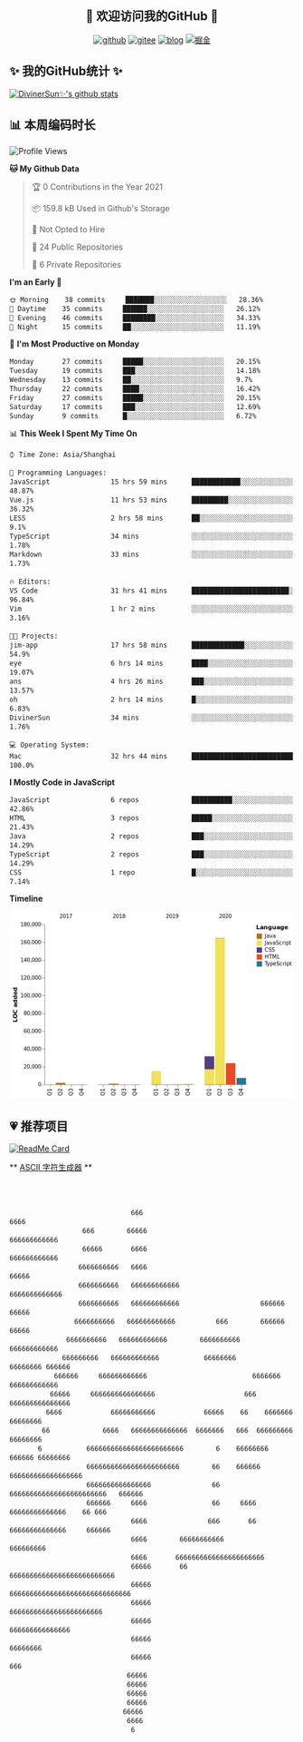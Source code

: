 <h2 align="center">👋 欢迎访问我的GitHub 👋</h2>
<p align="center">
  <a href="https://github.com/DivinerSun"><img src="https://www.diviner.site/images/pub/svgs/github.svg" alt="github"></a>
  <a href="https://gitee.com/DivinerSun"><img src="https://www.diviner.site/images/pub/svgs/gitee.svg" alt="gitee"></a>
  <a href="https://www.diviner.site/"><img src="https://www.diviner.site/images/pub/svgs/blog.svg" alt="blog"></a>
  <a href="https://juejin.cn/user/2963939080804093"><img src="https://www.diviner.site/images/pub/svgs/juejin.svg" alt="掘金"></a>
</p>

<h2>✨ 我的GitHub统计 ✨</h2>

[![DivinerSun✨'s github stats](https://github-readme-stats.vercel.app/api?username=DivinerSun&show_icons=true&theme=cobalt)](https://github.com/anuraghazra/github-readme-stats)

## 📊 本周编码时长

<!--START_SECTION:waka-->
![Profile Views](http://img.shields.io/badge/Profile%20Views-17-blue)

**🐱 My Github Data** 

> 🏆 0 Contributions in the Year 2021
 > 
> 📦 159.8 kB Used in Github's Storage 
 > 
> 🚫 Not Opted to Hire
 > 
> 📜 24 Public Repositories 
 > 
> 🔑 6 Private Repositories  

**I'm an Early 🐤** 

```text
🌞 Morning    38 commits     ███████░░░░░░░░░░░░░░░░░░   28.36% 
🌆 Daytime    35 commits     ██████░░░░░░░░░░░░░░░░░░░   26.12% 
🌃 Evening    46 commits     ████████░░░░░░░░░░░░░░░░░   34.33% 
🌙 Night      15 commits     ██░░░░░░░░░░░░░░░░░░░░░░░   11.19%

```
📅 **I'm Most Productive on Monday** 

```text
Monday       27 commits     █████░░░░░░░░░░░░░░░░░░░░   20.15% 
Tuesday      19 commits     ███░░░░░░░░░░░░░░░░░░░░░░   14.18% 
Wednesday    13 commits     ██░░░░░░░░░░░░░░░░░░░░░░░   9.7% 
Thursday     22 commits     ████░░░░░░░░░░░░░░░░░░░░░   16.42% 
Friday       27 commits     █████░░░░░░░░░░░░░░░░░░░░   20.15% 
Saturday     17 commits     ███░░░░░░░░░░░░░░░░░░░░░░   12.69% 
Sunday       9 commits      █░░░░░░░░░░░░░░░░░░░░░░░░   6.72%

```


📊 **This Week I Spent My Time On** 

```text
⌚︎ Time Zone: Asia/Shanghai

💬 Programming Languages: 
JavaScript               15 hrs 59 mins      ████████████░░░░░░░░░░░░░   48.87% 
Vue.js                   11 hrs 53 mins      █████████░░░░░░░░░░░░░░░░   36.32% 
LESS                     2 hrs 58 mins       ██░░░░░░░░░░░░░░░░░░░░░░░   9.1% 
TypeScript               34 mins             ░░░░░░░░░░░░░░░░░░░░░░░░░   1.78% 
Markdown                 33 mins             ░░░░░░░░░░░░░░░░░░░░░░░░░   1.73%

🔥 Editors: 
VS Code                  31 hrs 41 mins      ████████████████████████░   96.84% 
Vim                      1 hr 2 mins         ░░░░░░░░░░░░░░░░░░░░░░░░░   3.16%

🐱‍💻 Projects: 
jim-app                  17 hrs 58 mins      █████████████░░░░░░░░░░░░   54.9% 
eye                      6 hrs 14 mins       ████░░░░░░░░░░░░░░░░░░░░░   19.07% 
ans                      4 hrs 26 mins       ███░░░░░░░░░░░░░░░░░░░░░░   13.57% 
oh                       2 hrs 14 mins       █░░░░░░░░░░░░░░░░░░░░░░░░   6.83% 
DivinerSun               34 mins             ░░░░░░░░░░░░░░░░░░░░░░░░░   1.76%

💻 Operating System: 
Mac                      32 hrs 44 mins      █████████████████████████   100.0%

```

**I Mostly Code in JavaScript** 

```text
JavaScript               6 repos             ██████████░░░░░░░░░░░░░░░   42.86% 
HTML                     3 repos             █████░░░░░░░░░░░░░░░░░░░░   21.43% 
Java                     2 repos             ███░░░░░░░░░░░░░░░░░░░░░░   14.29% 
TypeScript               2 repos             ███░░░░░░░░░░░░░░░░░░░░░░   14.29% 
CSS                      1 repo              █░░░░░░░░░░░░░░░░░░░░░░░░   7.14%

```


**Timeline**

![Chart not found](https://raw.githubusercontent.com/DivinerSun/DivinerSun/master/charts/bar_graph.png) 


<!--END_SECTION:waka-->

## 💗 推荐项目

[![ReadMe Card](https://github-readme-stats.vercel.app/api/pin/?username=ProphetTechnology&repo=nest-admin&theme=cobalt)](https://github.com/anuraghazra/github-readme-stats)

** [ASCII 字符生成器](https://www.bootschool.net/ascii) **

```



                              666                                   6666
                  666        66666                            666666666666
                  66666       6666                           666666666666
                 6666666666   6666                                66666
                 6666666666   666666666666                      6666666666666
                 6666666666   666666666666                    666666    66666
                6666666666   666666666666          666        666666  66666
              6666666666   666666666666        6666666666     666666666666
             666666666   666666666666           66666666       66666666 666666
           666666     666666666666                          6666666 666666666666
          66666     6666666666666666                      666    666666666666666
         6666            66666666666            66666    66    6666666   66666666
        66             6666   66666666666666  6666666   666  666666666   66666666
       6           666666666666666666666666        6    66666666  666666 66666666
                   66666666666666666666666        66    666666 666666666666666666
                   6666666666666666               66    666666666666666666666666   666666
                   666666     6666                66     6666    66666666666666    66 666
                              6666               666       66   66666666666666     666666
                              6666        66666666666            666666666
                              6666       6666666666666666666666
                              66666       66       66666666666666666666666666
                              66666                        666666666666666666666666666666
                              66666                             66666666666666666666666
                              66666                                 666666666666666
                              66666                                     66666666
                              66666                                        666
                             66666
                             66666
                             66666
                             66666
                            66666
                             6666
                              6

```
